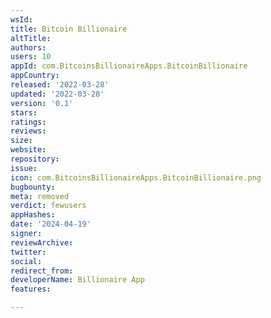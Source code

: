 ```yaml
---
wsId: 
title: Вitсоin Вilliоnаire
altTitle: 
authors: 
users: 10
appId: com.BitcoinsBillionaireApps.BitcoinBillionaire
appCountry: 
released: '2022-03-28'
updated: '2022-03-28'
version: '0.1'
stars: 
ratings: 
reviews: 
size: 
website: 
repository: 
issue: 
icon: com.BitcoinsBillionaireApps.BitcoinBillionaire.png
bugbounty: 
meta: removed
verdict: fewusers
appHashes: 
date: '2024-04-19'
signer: 
reviewArchive: 
twitter: 
social: 
redirect_from: 
developerName: Вilliоnаirе Арр
features: 

---
```


